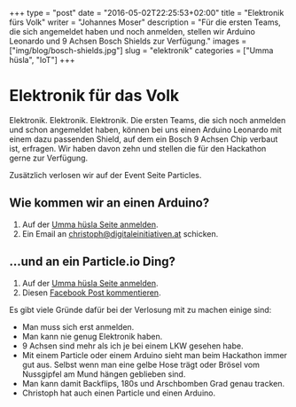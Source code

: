 +++
type = "post"
date = "2016-05-02T22:25:53+02:00"
title = "Elektronik fürs Volk"
writer = "Johannes Moser"
description = "Für die ersten Teams, die sich angemeldet haben und noch anmelden, stellen wir Arduino Leonardo und 9 Achsen Bosch Shields zur Verfügung."
images = ["img/blog/bosch-shields.jpg"]
slug = "elektronik"
categories = ["Umma hüsla", "IoT"]
+++

# Elektronik für das Volk

Elektronik. Elektronik. Elektronik. Die ersten Teams, die sich noch anmelden und schon angemeldet haben, können bei uns einen Arduino Leonardo mit einem dazu passenden Shield, auf dem ein Bosch 9 Achsen Chip verbaut ist, erfragen. Wir haben davon zehn und stellen die für den Hackathon gerne zur Verfügung.

Zusätzlich verlosen wir auf der Event Seite Particles.

## Wie kommen wir an einen Arduino?

1. Auf der [Umma hüsla Seite anmelden](http://uh.digitaleinitiativen.at/ummahuesla/).
2. Ein Email an [christoph@digitaleinitiativen.at](mailto:christoph@digitaleinitiativen.at) schicken.

## ...und an ein Particle.io Ding?

1. Auf der [Umma hüsla Seite anmelden](http://uh.digitaleinitiativen.at/ummahuesla/).
2. Diesen [Facebook Post kommentieren](https://www.facebook.com/events/752299221572583/permalink/807319059403932/).

Es gibt viele Gründe dafür bei der Verlosung mit zu machen einige sind:

* Man muss sich erst anmelden.
* Man kann nie genug Elektronik haben.
* 9 Achsen sind mehr als ich je bei einem LKW gesehen habe.
* Mit einem Particle oder einem Arduino sieht man beim Hackathon immer gut aus. Selbst wenn man eine gelbe Hose trägt oder Brösel vom Nussgipfel am Mund hängen geblieben sind.
* Man kann damit Backflips, 180s und Arschbomben Grad genau tracken.
* Christoph hat auch einen Particle und einen Arduino.